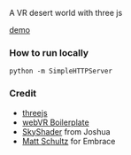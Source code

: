 A VR desert world with three js

[demo](http://wizztjh.github.io/desertVR/)

### How to run locally
`python -m SimpleHTTPServer`

### Credit
- [threejs](https://github.com/mrdoob/three.js/)
- [webVR Boilerplate](https://github.com/borismus/webvr-boilerplate)
- [SkyShader](http://threejs.org/examples/webgl_shaders_sky.html) from Joshua
- [Matt Schultz](mrschultz@gmail.com) for Embrace
